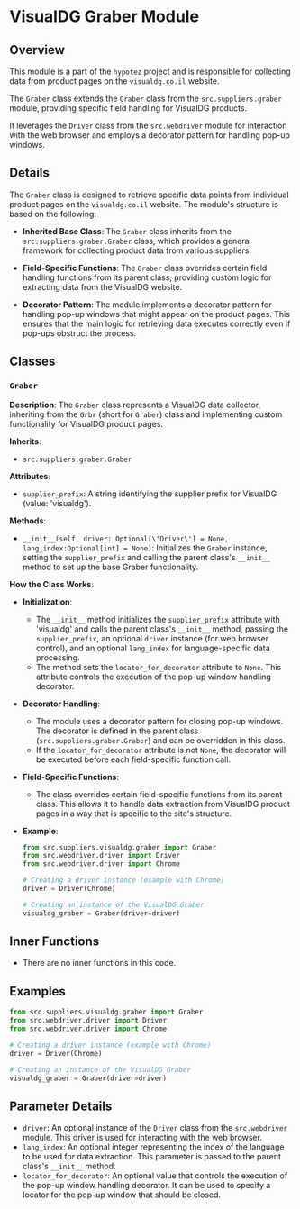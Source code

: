 # VisualDG Graber Module

## Overview

This module is a part of the `hypotez` project and is responsible for collecting data from product pages on the `visualdg.co.il` website. 

The `Graber` class extends the `Graber` class from the `src.suppliers.graber` module, providing specific field handling for VisualDG products. 

It leverages the `Driver` class from the `src.webdriver` module for interaction with the web browser and employs a decorator pattern for handling pop-up windows. 

## Details

The `Graber` class is designed to retrieve specific data points from individual product pages on the `visualdg.co.il` website. The module's structure is based on the following:

- **Inherited Base Class**: The `Graber` class inherits from the `src.suppliers.graber.Graber` class, which provides a general framework for collecting product data from various suppliers.

- **Field-Specific Functions**: The `Graber` class overrides certain field handling functions from its parent class, providing custom logic for extracting data from the VisualDG website.

- **Decorator Pattern**: The module implements a decorator pattern for handling pop-up windows that might appear on the product pages. This ensures that the main logic for retrieving data executes correctly even if pop-ups obstruct the process.

## Classes

### `Graber`

**Description**: The `Graber` class represents a VisualDG data collector, inheriting from the `Grbr` (short for `Graber`) class and implementing custom functionality for VisualDG product pages.

**Inherits**:
- `src.suppliers.graber.Graber`

**Attributes**:
- `supplier_prefix`: A string identifying the supplier prefix for VisualDG (value: 'visualdg').

**Methods**:
- `__init__(self, driver: Optional[\'Driver\'] = None, lang_index:Optional[int] = None)`: Initializes the `Graber` instance, setting the `supplier_prefix` and calling the parent class's `__init__` method to set up the base Graber functionality.

**How the Class Works**:

- **Initialization**:
    - The `__init__` method initializes the `supplier_prefix` attribute with 'visualdg' and calls the parent class's `__init__` method, passing the `supplier_prefix`, an optional `driver` instance (for web browser control), and an optional `lang_index` for language-specific data processing.
    - The method sets the `locator_for_decorator` attribute to `None`. This attribute controls the execution of the pop-up window handling decorator.

- **Decorator Handling**:
    - The module uses a decorator pattern for closing pop-up windows. The decorator is defined in the parent class (`src.suppliers.graber.Graber`) and can be overridden in this class. 
    - If the `locator_for_decorator` attribute is not `None`, the decorator will be executed before each field-specific function call.

- **Field-Specific Functions**:
    - The class overrides certain field-specific functions from its parent class. This allows it to handle data extraction from VisualDG product pages in a way that is specific to the site's structure.

- **Example**:
    ```python
    from src.suppliers.visualdg.graber import Graber
    from src.webdriver.driver import Driver
    from src.webdriver.driver import Chrome

    # Creating a driver instance (example with Chrome)
    driver = Driver(Chrome)

    # Creating an instance of the VisualDG Graber
    visualdg_graber = Graber(driver=driver) 
    ```

## Inner Functions
  
  - There are no inner functions in this code.  

## Examples

```python
from src.suppliers.visualdg.graber import Graber
from src.webdriver.driver import Driver
from src.webdriver.driver import Chrome

# Creating a driver instance (example with Chrome)
driver = Driver(Chrome)

# Creating an instance of the VisualDG Graber
visualdg_graber = Graber(driver=driver) 
``` 

## Parameter Details

- `driver`: An optional instance of the `Driver` class from the `src.webdriver` module. This driver is used for interacting with the web browser.
- `lang_index`: An optional integer representing the index of the language to be used for data extraction. This parameter is passed to the parent class's `__init__` method. 
- `locator_for_decorator`: An optional value that controls the execution of the pop-up window handling decorator. It can be used to specify a locator for the pop-up window that should be closed.